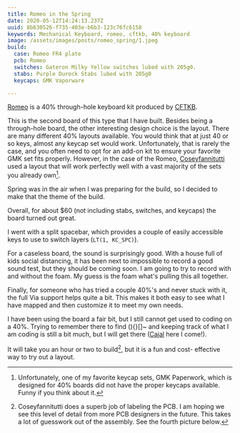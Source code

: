 ```yaml
---
title: Romeo in the Spring
date: 2020-05-12T14:24:13.237Z
uuid: 8b630526-f735-403e-b6b3-123c76fc6158
keywords: Mechanical Keyboard, romeo, cftkb, 40% keyboard
image: /assets/images/posts/romeo_spring/1.jpeg
build:
  case: Romeo FR4 plate
  pcb: Romeo
  switches: Gateron Milky Yellow switches lubed with 205g0.
  stabs: Purple Durock Stabs lubed with 205g0
  keycaps: GMK Vaporware

---
```


[Romeo](https://www.cftkb.com/shop/romeo) is a 40% through-hole keyboard kit produced by [CFTKB](https://www.cftkb.com).

This is the second board of this type that I have built. Besides being a through-hole board, the other interesting design choice is the layout. There are many different 40% layouts available. You would think that at just 40 or so keys, almost any keycap set would work. Unfortunately, that is rarely the case, and you often need to opt for an add-on kit to ensure your favorite GMK set fits properly. However, in the case of the Romeo, [Coseyfannitutti](https://github.com/coseyfannitutti) used a layout that will work perfectly well with a vast majority of the sets you already own[^1].

Spring was in the air when I was preparing for the build, so I decided to make that the theme of the build.

Overall, for about \$60 (not including stabs, switches, and keycaps) the board turned out great.

I went with a split spacebar, which provides a couple of easily accessible keys to use to switch layers (`LT(1, KC_SPC)`).

For a caseless board, the sound is surprisingly good. With a house full of kids social distancing, it has been next to impossible to record a good sound test, but they should be coming soon. I am going to try to record with and without the foam. My guess is the foam what's pulling this all together.

Finally, for someone who has tried a couple 40%'s and never stuck with it, the full Via support helps quite a bit. This makes it both easy to see what I have mapped and then customize it to meet my own needs.

I have been using the board a fair bit, but I still cannot get used to coding on a 40%. Trying to remember there to find \(\)\{\}\[\]\~ and keeping track of what I am coding is still a bit much, but I will get there ([Cajal](https://www.walletburner.co/pages/cajal-information) here I come!).

It will take you an hour or two to build[^2], but it is a fun and cost- effective way to try out a layout.

[^1]: Unfortunately, one of my favorite keycap sets, GMK Paperwork, which is designed for 40% boards did not have the proper keycaps available. Funny if you think about it.
[^2]: Coseyfannitutti does a superb job of labeling the PCB. I am hoping we see this level of detail from more PCB designers in the future. This takes a lot of guesswork out of the assembly. See the fourth picture below.
